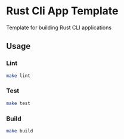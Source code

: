 # Rust Cli App Template

Template for building Rust CLI applications

## Usage

### Lint
```bash
make lint
```

### Test
```bash
make test
```

### Build
```bash
make build
```